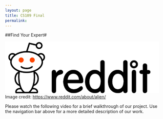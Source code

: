 ```yaml
---
layout: page
title: CS109 Final
permalink: 
---
```


##Find Your Expert#

![alt "Image found on reddit.com"](images/reddit-logo.png)
Image credit: https://www.reddit.com/about/alien/

Please watch the following video for a brief walkthrough of our project. Use the navigation bar above for a more detailed description of our work.

